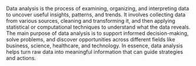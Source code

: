 Data analysis is the process of examining, organizing, and interpreting data to uncover useful insights, patterns, and trends. It involves collecting data from various sources, cleaning and transforming it, and then applying statistical or computational techniques to understand what the data reveals. The main purpose of data analysis is to support informed decision-making, solve problems, and discover opportunities across different fields like business, science, healthcare, and technology. In essence, data analysis helps turn raw data into meaningful information that can guide strategies and actions.
